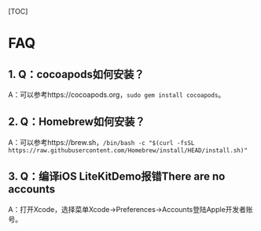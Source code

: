 [TOC]

# FAQ

## 1. Q：cocoapods如何安装？
A：可以参考https://cocoapods.org，`sudo gem install cocoapods`。

## 2. Q：Homebrew如何安装？
A：可以参考https://brew.sh，`/bin/bash -c "$(curl -fsSL https://raw.githubusercontent.com/Homebrew/install/HEAD/install.sh)"`

## 3. Q：编译iOS LiteKitDemo报错There are no accounts
A：打开Xcode，选择菜单Xcode->Preferences->Accounts登陆Apple开发者账号。
